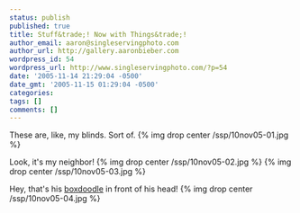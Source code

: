 ```yaml
---
status: publish
published: true
title: Stuff&trade;! Now with Things&trade;!
author_email: aaron@singleservingphoto.com
author_url: http://gallery.aaronbieber.com
wordpress_id: 54
wordpress_url: http://www.singleservingphoto.com/?p=54
date: '2005-11-14 21:29:04 -0500'
date_gmt: '2005-11-15 01:29:04 -0500'
categories:
tags: []
comments: []
---
```

These are, like, my blinds. Sort of.
 {% img drop center /ssp/10nov05-01.jpg %}

Look, it's my neighbor!
 {% img drop center /ssp/10nov05-02.jpg %}
 {% img drop center /ssp/10nov05-03.jpg %}

Hey, that's his [boxdoodle](http://www.neu-e.de) in front of his head!
 {% img drop center /ssp/10nov05-04.jpg %}
